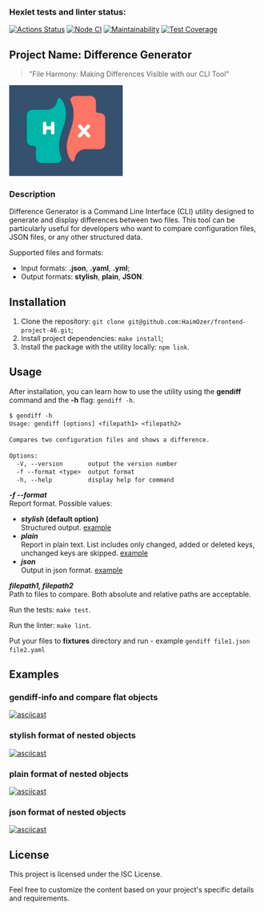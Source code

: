 ### Hexlet tests and linter status:

[![Actions Status](https://github.com/HaimOzer/frontend-project-46/actions/workflows/hexlet-check.yml/badge.svg)](https://github.com/HaimOzer/frontend-project-46/actions)
[![Node CI](https://github.com/HaimOzer/frontend-project-46/actions/workflows/main.yml/badge.svg)](https://github.com/HaimOzer/frontend-project-46/actions/workflows/main.yml)
[![Maintainability](https://api.codeclimate.com/v1/badges/6cccef303005f710685b/maintainability)](https://codeclimate.com/github/HaimOzer/frontend-project-46/maintainability)
[![Test Coverage](https://api.codeclimate.com/v1/badges/6cccef303005f710685b/test_coverage)](https://codeclimate.com/github/HaimOzer/frontend-project-46/test_coverage)

## Project Name: Difference Generator

> "File Harmony: Making Differences Visible with our CLI Tool"

<img src="src/img/gendiffLogo1.png" alt="project's logo" width=45% height=30%>

### Description

Difference Generator is a Command Line Interface (CLI) utility designed to generate and display differences between two files. This tool can be particularly useful for developers who want to compare configuration files, JSON files, or any other structured data.

Supported files and formats:

- Input formats: **.json**, **.yaml**, **.yml**;
- Output formats: **stylish**, **plain**, **JSON**.

## Installation

1. Clone the repository: `git clone git@github.com:HaimOzer/frontend-project-46.git`;
2. Install project dependencies: `make install`;
3. Install the package with the utility locally: `npm link`.

## Usage

After installation, you can learn how to use the utility using the **gendiff** command and the **-h** flag: `gendiff -h`.

```
$ gendiff -h
Usage: gendiff [options] <filepath1> <filepath2>

Compares two configuration files and shows a difference.

Options:
  -V, --version       output the version number
  -f --format <type>  output format
  -h, --help          display help for command
```

**_-f --format_**  
 Report format. Possible values:

- **_stylish_ (default option)**  
  Structured output. [example](#stylish-format-of-nested-objects)
- **_plain_**  
  Report in plain text. List includes only changed, added or deleted keys, unchanged keys are skipped. [example](#plain-format-of-nested-objects)
- **_json_**  
  Output in json format. [example](#json-format-of-nested-objects)

**_filepath1, filepath2_**  
 Path to files to compare. Both absolute and relative paths are acceptable.

Run the tests: `make test`.

Run the linter: `make lint`.

Put your files to **fixtures** directory and run - example `gendiff file1.json file2.yaml`

## Examples

### gendiff-info and compare flat objects

[![asciicast](https://asciinema.org/a/631850.svg)](https://asciinema.org/a/631850)

### stylish format of nested objects

[![asciicast](https://asciinema.org/a/631852.svg)](https://asciinema.org/a/631852)

### plain format of nested objects

[![asciicast](https://asciinema.org/a/631853.svg)](https://asciinema.org/a/631853)

### json format of nested objects

[![asciicast](https://asciinema.org/a/631854.svg)](https://asciinema.org/a/631854)

## License

This project is licensed under the ISC License.

Feel free to customize the content based on your project's specific details and requirements.
